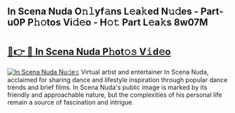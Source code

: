 ## In Scena Nuda O𝚗𝚕yf𝚊ns L𝚎a𝚔ed N𝚞𝚍es - Part-u0P P𝚑𝚘tos Vi𝚍𝚎o - H𝚘𝚝 Part L𝚎a𝚔s 8w07M

# <h2><a href="http://kf60mdf.oniu.top/?m=In+Scena+Nuda">🔗👉 🔴 In Scena Nuda P𝚑ot𝚘𝚜 V𝚒d𝚎o</a></h2>

[![In Scena Nuda Nu𝚍e𝚜](https://i.imgur.com/0qMVB7G.gif)](http://kf60mdf.oniu.top/?m=In+Scena+Nuda)
Virtual artist and entertainer In Scena Nuda, acclaimed for sharing dance and lifestyle inspiration through popular dance trends and brief films. In Scena Nuda's public image is marked by its friendly and approachable nature, but the complexities of his personal life remain a source of fascination and intrigue.  
